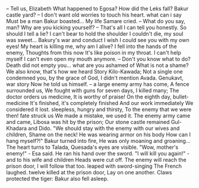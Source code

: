 – Tell us, Elizabeth What happened to Egosa?
How did the Leks fall? Bakur castle yard?
– I don't want old worries to touch his heart.
what can i say Must be a man Bakur boasted...
My life Samare cried.
– What do you say, man? Why are you kicking yourself?
– That's all I can tell you honestly. So should I tell a lie?
I can't bear to hold the shoulder I couldn't die, my soul was sweet...
Bakury's war and conduct I wish I could see you with my own eyes!
My heart is killing me, why am I alive? I fell into the hands of the enemy,
Thoughts from this now It's like poison in my throat.
I can't help myself I can't even open my mouth anymore.
– Don't you know what to do? Death did not empty you...
what are you ashamed of What is not a shame?
We also know, that's how we heard Story Kilo-Kawada;
Not a single one condemned you, by the grace of God, I didn't mention Avada.
Genukavt, war story Now he told us himself.
– a large enemy army has come, A fence surrounded us,
We fought with guns for seven days, I killed many;
The doctor orders us medicine, It is worthy of praise!
On the eighth day, bullet-medicine It's finished, it's completely finished
And our work immediately We considered it lost.
sleepless, hungry and thirsty, To the enemy that we were then!
fate struck us We made a mistake, we used it.
The enemy army came and came, Libosa was hit by the prison;
Our stone castle remained Gul-Khadara and Dido.
"We should stay with the enemy with our wives and children, Shame on the neck!
He was wearing armor on his body How can I hang myself?!"
Bakur turned into fire, He was only moaning and groaning...
The heart turns to Talada, Quesada's eyes are visible.
"Wow, mother's enemy!" - Esa said. He ran his hand over the sword.
"I will kill you again!" - and to his wife and children Heads were cut off.
The enemy will reach the prison door, I will follow that too.
leaped with sword-singing The French laughed.
twelve killed at the prison door, Lay on one another.
Claws protected the tiger: Bakur also fell asleep.